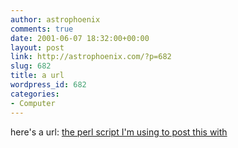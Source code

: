 ```yaml
---
author: astrophoenix
comments: true
date: 2001-06-07 18:32:00+00:00
layout: post
link: http://astrophoenix.com/?p=682
slug: 682
title: a url
wordpress_id: 682
categories:
- Computer
---
```


here's a url: [the perl script I'm using to post this with](http://www.cis.rit.edu/~jerry/Software/perl/#jlj)
